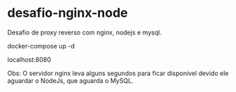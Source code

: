 # desafio-nginx-node

Desafio de proxy reverso com nginx, nodejs e mysql.

docker-compose up -d

localhost:8080

Obs: O servidor nginx leva alguns segundos para ficar disponível devido ele aguardar o NodeJs, que aguarda o MySQL.
